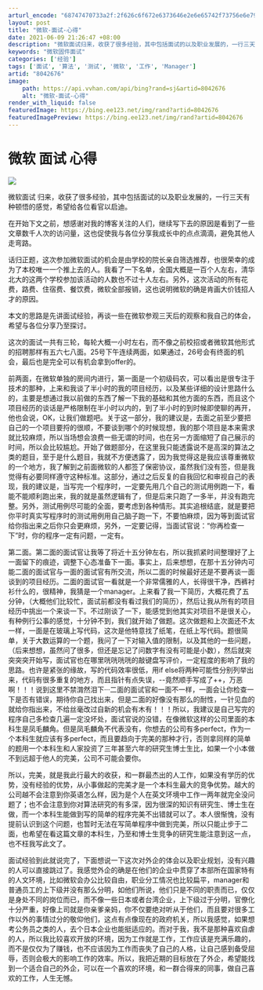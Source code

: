 ```yaml
---
arturl_encode: "68747470733a2f:2f626c6f672e6373646e2e6e65742f73756e6e79736b796c69:752f61727469636c652f64657461696c732f38303432363736"
layout: post
title: "微软-面试-心得"
date: 2021-06-09 21:26:47 +08:00
description: "微软面试归来，收获了很多经验，其中包括面试的以及职业发展的，一行三天有种顿悟的感觉，希望给各位看官以"
keywords: "微软固件面试"
categories: ['经验']
tags: ['面试', '算法', '测试', '微软', '工作', 'Manager']
artid: "8042676"
image:
    path: https://api.vvhan.com/api/bing?rand=sj&artid=8042676
    alt: "微软-面试-心得"
render_with_liquid: false
featuredImage: https://bing.ee123.net/img/rand?artid=8042676
featuredImagePreview: https://bing.ee123.net/img/rand?artid=8042676
---
```


# 微软 面试 心得

![](https://img-my.csdn.net/uploads/201210/06/1349494610_5493.jpg)

微软面试
归来，收获了很多经验，其中包括面试的以及职业发展的，一行三天有种顿悟的感觉，希望给各位看官以启迪。

在开始下文之前，想感谢对我的博客关注的人们，继续写下去的原因是看到了一些文章数千人次的访问量，这也促使我与各位分享我成长中的点点滴滴，避免其他人走弯路。

话归正题，这次参加微软面试的机会是由学校的院长亲自筛选推荐，也很荣幸的成为了本校唯一一个推上去的人。我看了一下名单，全国大概是一百个人左右，清华北大的这两个学校参加该活动的人数也不过十人左右。另外，这次活动的所有花费，路费、住宿费、餐饮费，微软全部报销，这也说明微软的确是肯画大价钱招人才的原因。

本文的思路是先讲面试经验，再谈一些在微软参观三天后的观察和我自己的体会，希望与各位分享乃至探讨。

这次的面试一共有三轮，每轮大概一小时左右，而不像之前校招或者微软其他形式的招聘那样有五六七八面。25号下午连续两面，如果通过，26号会有终面的机会，最后也是完全可以有机会拿到offer的。

前两面，在微软单独的房间内进行，第一面是一个初级码农，可以看出是很专注于技术的那种，上来和我谈了半小时的我的项目经历，以及某些详细的设计思路什么的，主要是想通过我以前做的东西了解一下我的基础和其他方面的东西，而且这个项目经历的谈话是严格限制在半小时以内的，到了半小时的到时候即使聊的再开，他也会说，OK，让我们做题吧。关于这一部分，我的建议是，去面之前至少要把自己的一个项目要捋的很顺，不要谈到哪个的时候现想，我的那个项目是本来需求就比较麻烦，所以当场想会浪费一些无谓的时间，也在另一方面缩短了自己展示的时间，所以会比较尴尬。开始了做题部分，在这里我只能透露说不是高深的算法之类的题目，至于是什么题目，我就不方便透露了，因为我觉得这是我应该尊重微软的一个地方，我了解到之前面微软的人都签了保密协议，虽然我们没有签，但是我觉得有必要同样遵守这种标准。这部分，通过之后反复的自我回忆和审视自己的表现，我的建议是，当写完一个程序时，一定要先用几个自己的测试用例跑一下，看能不能顺利跑出来，我的就是虽然逻辑有了，但是后来只跑了一多半，并没有跑完整。另外，测试用例尽可能的全面，要考虑到各种情形。其实追根结底，就是要把你平时真实写程序时的测试用例用自己脑子跑一下，不要怕麻烦，因为等到面试官给你指出来之后你只会更麻烦，另外，一定要记得，当面试官说：“你再检查一下”时，你的程序一定有问题，一定有。

第二面。第二面的面试官让我等了将近十五分钟左右，所以我抓紧时间整理好了上一面留下的痕迹，调整下心态准备下一面。事实上，后来想想，在那十五分钟内可能二面的面试官与一面的面试官有所交流，所以二面的时候最好还是不要再谈一面谈到的项目经历。二面的面试官一看就是一个非常儒雅的人，长得很干净，西裤衬衫什么的，很精神，我猜是一个manager。上来看了我一下简历，大概花费了五分钟，（大概他们比较忙，面试前都没有看过我们的简历），然后让我从所有的项目经历中挑出一个来谈一下。不过刚谈了一下，能感觉到他其实对项目不是很关心，有种例行公事的感觉，十分钟不到，我们就开始了做题。这次做题和上次面还不太一样，一面是在玻璃上写代码，这次是他特意找了纸笔，在纸上写代码。题很简单，关于大数运算的一个题，我问了一下对输入值的限制，以及其他的一些问题，（后来想想，虽然问了很多，但还是忘记了问数字有没有可能是小数），然后就突突突突开始写，面试官也在哪里咣咣咣咣的敲键盘写评价，一定程度的影响了我的思路。也许是紧张的缘故，写的代码效率很低，用if else将两种可能性分别列举出来，代码有很多重复的地方，而且指针有点失误，--竟然顺手写成了++，万恶啊！！！说到这里不禁潸然泪下···二面的面试官和一面不一样，一面会让你检查一下是否有错误，期待你自己找出来，但是二面的好像没有那么的耐性，一针见血的就给你指出来，不给丝毫改过自新的机会有木有！！！所以，我建议是自己写完的程序自己多检查几遍一定没坏处，面试官说的没错，在像微软这样的公司里面的本科生是凤毛麟角。但是凤毛麟角不代表没有，你想去的公司有多perfect，作为一个本科生就应该有多perfect，而且要趋向于完美的那种才行，否则拿同样的简单的题用一个本科生和人家投资了三年甚至六年的研究生博士生比，如果一个小本做不到远超于他人的完美，公司不可能会要你。

所以，完美，就是我此行最大的收获，和一群最杰出的人工作，如果没有学历的优势，没有经验的优势，从小事做起的完美才是一个本科生最大的竞争优势。越大的公司越不会注意到你英语怎么样，因为是个人在英文环境中工作一两年就完全没问题了；也不会注意到你对算法研究的有多深，因为很深的知识有研究生、博士生在做，而一个本科生能做到写的简单的程序完美不出错就可以了。本人很惭愧，没有提前认识到这个问题，也暂时无法在写简单程序中做到完美，所以只能止步于二面，也希望在看这篇文章的本科生，乃至和博士生竞争的研究生能注意到这一点，也不枉我写此文了。

面试经验到此就说完了，下面想说一下这次对外企的体会以及职业规划，没有兴趣的人可以直接跳过了。我感觉外企的确是在他们的企业中贯穿了本部所在国家特有的人文环境，比如微软会办公比较自由，职业分工情况也比较扁平，manager和普通员工的上下级并没有那么分明，如他们所说，他们只是不同的职责而已，仅仅是身处不同的岗位而已，而不像一些日本或者台湾企业，上下级过于分明，官僚化十分严重，好像上司就是你亲爹亲妈，你不仅要绝对听从于他们，而且要对很多工作以外的事情过分的敬仰他们，这点有点像现在的政府机关，所以我感觉，如果想考公务员之类的人，去个日本企业也能挺适应的。而对于我，我不是那种喜欢自虐的人，所以我比较喜欢开放的环境，因为工作就是工作，工作应该是充满乐趣的，而不是仅仅为了赚钱，也不应该因为工作而丧失了自己的人格，让自己感到备受屈辱，否则会极大的影响工作的效率。所以，我把近期的目标放在了外企，希望能找到一个适合自己的外企，可以在一个喜欢的环境，和一群合得来的同事，做自己喜欢的工作，人生无憾。